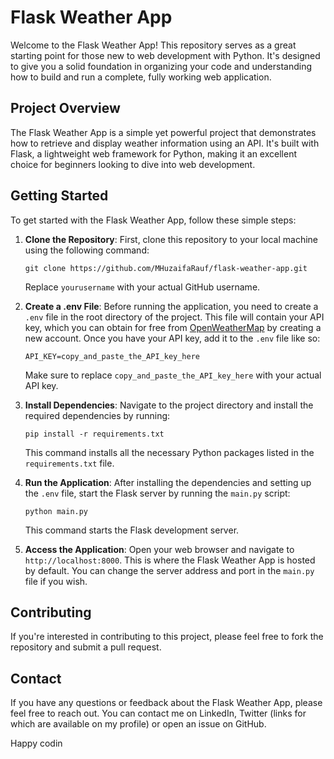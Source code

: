 # Flask Weather App

Welcome to the Flask Weather App! This repository serves as a great starting point for those new to web development with Python. It's designed to give you a solid foundation in organizing your code and understanding how to build and run a complete, fully working web application.

## Project Overview

The Flask Weather App is a simple yet powerful project that demonstrates how to retrieve and display weather information using an API. It's built with Flask, a lightweight web framework for Python, making it an excellent choice for beginners looking to dive into web development.

## Getting Started

To get started with the Flask Weather App, follow these simple steps:

1. **Clone the Repository**: First, clone this repository to your local machine using the following command:
   ```
   git clone https://github.com/MHuzaifaRauf/flask-weather-app.git
   ```
   Replace `yourusername` with your actual GitHub username.

2. **Create a .env File**: Before running the application, you need to create a `.env` file in the root directory of the project. This file will contain your API key, which you can obtain for free from [OpenWeatherMap](https://openweathermap.org) by creating a new account. Once you have your API key, add it to the `.env` file like so:
   ```
   API_KEY=copy_and_paste_the_API_key_here
   ```
   Make sure to replace `copy_and_paste_the_API_key_here` with your actual API key.

3. **Install Dependencies**: Navigate to the project directory and install the required dependencies by running:
   ```
   pip install -r requirements.txt
   ```
   This command installs all the necessary Python packages listed in the `requirements.txt` file.

4. **Run the Application**: After installing the dependencies and setting up the `.env` file, start the Flask server by running the `main.py` script:
   ```
   python main.py
   ```
   This command starts the Flask development server.

5. **Access the Application**: Open your web browser and navigate to `http://localhost:8000`. This is where the Flask Weather App is hosted by default. You can change the server address and port in the `main.py` file if you wish.

## Contributing

If you're interested in contributing to this project, please feel free to fork the repository and submit a pull request.

## Contact

If you have any questions or feedback about the Flask Weather App, please feel free to reach out. You can contact me on LinkedIn, Twitter (links for which are available on my profile) or open an issue on GitHub.

Happy codin